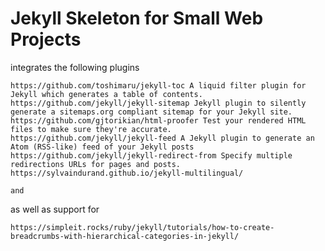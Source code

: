 # Jekyll Skeleton for Small Web Projects
integrates the following plugins

    https://github.com/toshimaru/jekyll-toc A liquid filter plugin for Jekyll which generates a table of contents.
    https://github.com/jekyll/jekyll-sitemap Jekyll plugin to silently generate a sitemaps.org compliant sitemap for your Jekyll site.
    https://github.com/gjtorikian/html-proofer Test your rendered HTML files to make sure they're accurate.
    https://github.com/jekyll/jekyll-feed A Jekyll plugin to generate an Atom (RSS-like) feed of your Jekyll posts
    https://github.com/jekyll/jekyll-redirect-from Specify multiple redirections URLs for pages and posts.
    https://sylvaindurand.github.io/jekyll-multilingual/
    
    and

as well as support for

    https://simpleit.rocks/ruby/jekyll/tutorials/how-to-create-breadcrumbs-with-hierarchical-categories-in-jekyll/
